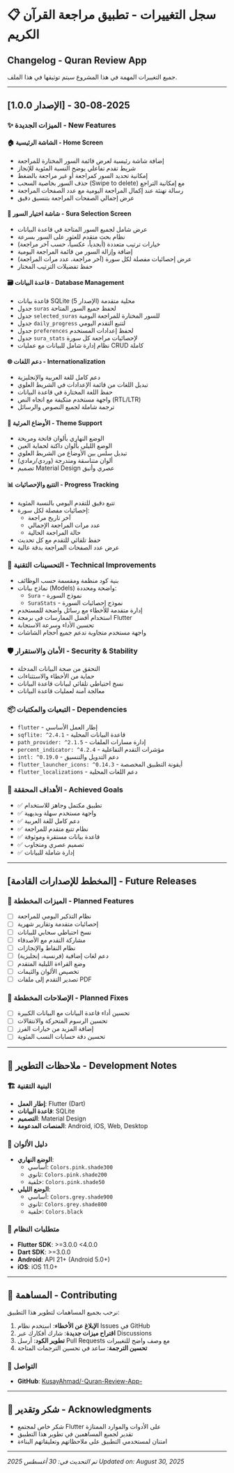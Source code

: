 # 📋 سجل التغييرات - تطبيق مراجعة القرآن الكريم
## Changelog - Quran Review App

جميع التغييرات المهمة في هذا المشروع سيتم توثيقها في هذا الملف.

---

## [الإصدار 1.0.0] - 2025-08-30

### ✨ الميزات الجديدة - New Features

#### 🏠 الشاشة الرئيسية - Home Screen
- إضافة شاشة رئيسية لعرض قائمة السور المختارة للمراجعة
- شريط تقدم تفاعلي يوضح النسبة المئوية للإنجاز
- إمكانية تحديد السور كمراجعة أو غير مراجعة بالضغط
- حذف السور بخاصية السحب (Swipe to delete) مع إمكانية التراجع
- رسالة تهنئة عند إكمال المراجعة اليومية مع عدد الصفحات المراجعة
- عرض إجمالي الصفحات المراجعة بتنسيق دقيق

#### 📖 شاشة اختيار السور - Sura Selection Screen
- عرض شامل لجميع السور المتاحة في قاعدة البيانات
- نظام بحث متقدم للعثور على السور بسرعة
- خيارات ترتيب متعددة (أبجدياً، عكسياً، حسب آخر مراجعة)
- إضافة وإزالة السور من قائمة المراجعة اليومية
- عرض إحصائيات مفصلة لكل سورة (آخر مراجعة، عدد مرات المراجعة)
- حفظ تفضيلات الترتيب المختار

#### 🗃️ قاعدة البيانات - Database Management
- قاعدة بيانات SQLite محلية متقدمة (الإصدار 5)
- جدول `suras` لحفظ جميع السور المتاحة
- جدول `selected_suras` للسور المختارة للمراجعة اليومية
- جدول `daily_progress` لتتبع التقدم اليومي
- جدول `preferences` لحفظ إعدادات المستخدم
- جدول `sura_stats` لإحصائيات مراجعة كل سورة
- نظام إدارة شامل للبيانات مع عمليات CRUD كاملة

#### 🌐 دعم اللغات - Internationalization
- دعم كامل للغة العربية والإنجليزية
- تبديل اللغات من قائمة الإعدادات في الشريط العلوي
- حفظ اللغة المختارة في قاعدة البيانات
- واجهة مستخدم متكيفة مع اتجاه النص (RTL/LTR)
- ترجمة شاملة لجميع النصوص والرسائل

#### 🎨 الأوضاع المرئية - Theme Support
- الوضع النهاري بألوان فاتحة ومريحة
- الوضع الليلي بألوان داكنة لحماية العين
- تبديل سلس بين الأوضاع من الشريط العلوي
- ألوان متناسقة ومتدرجة (وردي/رمادي)
- تصميم Material Design عصري وأنيق

#### 📊 التتبع والإحصائيات - Progress Tracking
- تتبع دقيق للتقدم اليومي بالنسبة المئوية
- إحصائيات مفصلة لكل سورة:
  - آخر تاريخ مراجعة
  - عدد مرات المراجعة الإجمالي
  - حالة المراجعة الحالية
- حفظ تلقائي للتقدم مع كل تحديث
- عرض عدد الصفحات المراجعة بدقة عالية

### 🔧 التحسينات التقنية - Technical Improvements
- بنية كود منظمة ومقسمة حسب الوظائف
- نماذج بيانات (Models) واضحة ومحددة:
  - `Sura` - نموذج السورة
  - `SuraStats` - نموذج إحصائيات السورة
- إدارة متقدمة للأخطاء مع رسائل واضحة للمستخدم
- استخدام أفضل الممارسات في برمجة Flutter
- تحسين الأداء وسرعة الاستجابة
- واجهة مستخدم متجاوبة تدعم جميع أحجام الشاشات

### 🛡️ الأمان والاستقرار - Security & Stability
- التحقق من صحة البيانات المدخلة
- حماية من الأخطاء والاستثناءات
- نسخ احتياطي تلقائي لبيانات قاعدة البيانات
- معالجة آمنة لعمليات قاعدة البيانات

### 📦 التبعيات والمكتبات - Dependencies
- `flutter` - إطار العمل الأساسي
- `sqflite: ^2.4.1` - قاعدة البيانات المحلية
- `path_provider: ^2.1.5` - إدارة مسارات الملفات
- `percent_indicator: ^4.2.4` - مؤشرات التقدم التفاعلية
- `intl: ^0.19.0` - دعم التدويل والتنسيق
- `flutter_launcher_icons: ^0.14.3` - أيقونة التطبيق المخصصة
- `flutter_localizations` - دعم اللغات المحلية

### 🎯 الأهداف المحققة - Achieved Goals
- ✅ تطبيق مكتمل وجاهز للاستخدام
- ✅ واجهة مستخدم سهلة وبديهية
- ✅ دعم كامل للغة العربية
- ✅ نظام تتبع متقدم للمراجعة
- ✅ قاعدة بيانات مستقرة وموثوقة
- ✅ تصميم عصري ومتجاوب
- ✅ إدارة شاملة للبيانات

---

## [المخطط للإصدارات القادمة] - Future Releases

### 🔮 الميزات المخططة - Planned Features
- [ ] نظام التذكير اليومي للمراجعة
- [ ] إحصائيات متقدمة وتقارير شهرية
- [ ] نسخ احتياطي سحابي للبيانات
- [ ] مشاركة التقدم مع الأصدقاء
- [ ] نظام النقاط والإنجازات
- [ ] دعم لغات إضافية (فرنسية، إنجليزية)
- [ ] وضع القراءة الليلية المتقدم
- [ ] تخصيص الألوان والثيمات
- [ ] تصدير التقدم إلى ملفات PDF

### 🐛 الإصلاحات المخططة - Planned Fixes
- [ ] تحسين أداء قاعدة البيانات مع البيانات الكبيرة
- [ ] تحسين الرسوم المتحركة والانتقالات
- [ ] إضافة المزيد من خيارات الفرز
- [ ] تحسين دقة حسابات النسب المئوية

---

## 📝 ملاحظات التطوير - Development Notes

### 🏗️ البنية التقنية
- **إطار العمل**: Flutter (Dart)
- **قاعدة البيانات**: SQLite
- **التصميم**: Material Design
- **المنصات المدعومة**: Android, iOS, Web, Desktop

### 🎨 دليل الألوان
- **الوضع النهاري**: 
  - أساسي: `Colors.pink.shade300`
  - ثانوي: `Colors.pink.shade200`
  - خلفية: `Colors.pink.shade50`
- **الوضع الليلي**:
  - أساسي: `Colors.grey.shade900`
  - ثانوي: `Colors.grey.shade800`
  - خلفية: `Colors.black`

### 📱 متطلبات النظام
- **Flutter SDK**: >=3.0.0 <4.0.0
- **Dart SDK**: >=3.0.0
- **Android**: API 21+ (Android 5.0+)
- **iOS**: iOS 11.0+

---

## 🤝 المساهمة - Contributing

نرحب بجميع المساهمات لتطوير هذا التطبيق:

1. **الإبلاغ عن الأخطاء**: استخدم نظام Issues في GitHub
2. **اقتراح ميزات جديدة**: شارك أفكارك عبر Discussions
3. **تطوير الكود**: أرسل Pull Requests مع وصف واضح للتغييرات
4. **تحسين الترجمة**: ساعد في تحسين الترجمات المتاحة

### 📧 التواصل
- **GitHub**: [KusayAhmad/-Quran-Review-App-](https://github.com/KusayAhmad/-Quran-Review-App-)

---

## 🙏 شكر وتقدير - Acknowledgments

- شكر خاص لمجتمع Flutter على الأدوات والموارد الممتازة
- تقدير لجميع المساهمين في تطوير هذا التطبيق
- امتنان لمستخدمي التطبيق على ملاحظاتهم وتعليقاتهم البناءة

---

*تم التحديث في: 30 أغسطس 2025*
*Updated on: August 30, 2025*
